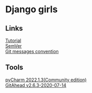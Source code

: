 # Django girls

## Links
[Tutorial](https://tutorial.djangogirls.org/ru/)\
[SemVer](https://semver.org/)\
[Git messages convention](https://habr.com/ru/post/416887/)

## Tools
[pyCharm 2022.1.3(Community edition)](https://www.jetbrains.com/pycharm/download)\
[GitAhead v2.6.3-2020-07-14](https://gitahead.github.io/gitahead.com/)
